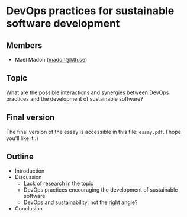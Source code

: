 # DevOps practices for sustainable software development
## Members
- Maël Madon (madon@kth.se)
 
## Topic
What are the possible interactions and synergies between DevOps practices and the development of sustainable software?

## Final version
The final version of the essay is accessible in this file: `essay.pdf`. I hope you'll like it :)

## Outline
- Introduction
- Discussion
  - Lack of research in the topic
  - DevOps practices encouraging the development of sustainable software
  - DevOps and sustainability: not the right angle?
- Conclusion